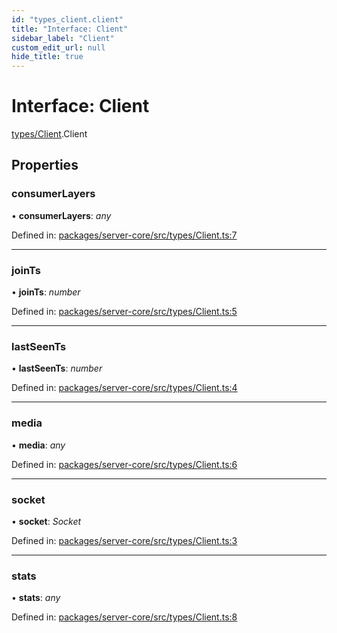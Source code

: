 ```yaml
---
id: "types_client.client"
title: "Interface: Client"
sidebar_label: "Client"
custom_edit_url: null
hide_title: true
---
```


# Interface: Client

[types/Client](../modules/types_client.md).Client

## Properties

### consumerLayers

• **consumerLayers**: *any*

Defined in: [packages/server-core/src/types/Client.ts:7](https://github.com/xr3ngine/xr3ngine/blob/673ad6a5f/packages/server-core/src/types/Client.ts#L7)

___

### joinTs

• **joinTs**: *number*

Defined in: [packages/server-core/src/types/Client.ts:5](https://github.com/xr3ngine/xr3ngine/blob/673ad6a5f/packages/server-core/src/types/Client.ts#L5)

___

### lastSeenTs

• **lastSeenTs**: *number*

Defined in: [packages/server-core/src/types/Client.ts:4](https://github.com/xr3ngine/xr3ngine/blob/673ad6a5f/packages/server-core/src/types/Client.ts#L4)

___

### media

• **media**: *any*

Defined in: [packages/server-core/src/types/Client.ts:6](https://github.com/xr3ngine/xr3ngine/blob/673ad6a5f/packages/server-core/src/types/Client.ts#L6)

___

### socket

• **socket**: *Socket*

Defined in: [packages/server-core/src/types/Client.ts:3](https://github.com/xr3ngine/xr3ngine/blob/673ad6a5f/packages/server-core/src/types/Client.ts#L3)

___

### stats

• **stats**: *any*

Defined in: [packages/server-core/src/types/Client.ts:8](https://github.com/xr3ngine/xr3ngine/blob/673ad6a5f/packages/server-core/src/types/Client.ts#L8)
